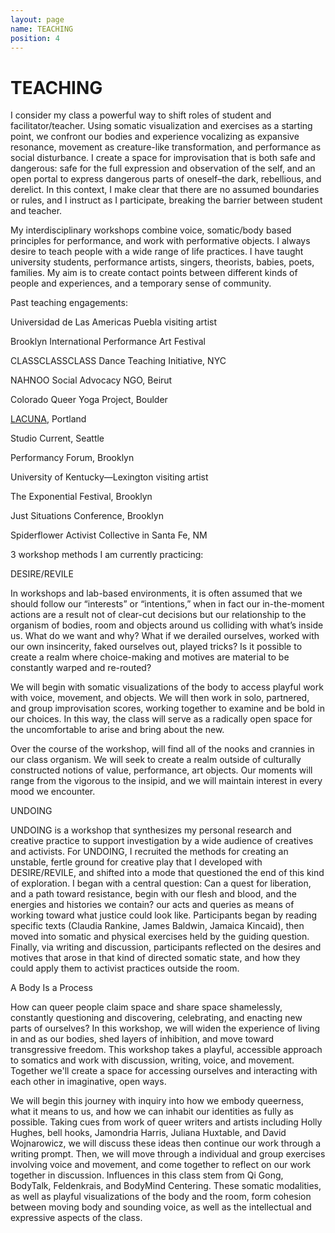 ```yaml
---
layout: page
name: TEACHING
position: 4
---
```


# TEACHING

I consider my class a powerful way to shift roles of student and facilitator/teacher. Using somatic visualization and exercises as a starting point, we confront our bodies and experience vocalizing as expansive resonance, movement as creature-like transformation, and performance as social disturbance. I create a space for improvisation that is both safe and dangerous: safe for the full expression and observation of the self, and an open portal to express dangerous parts of oneself–the dark, rebellious, and derelict. In this context, I make clear that there are no assumed boundaries or rules, and I instruct as I participate, breaking the barrier between student and teacher.

My interdisciplinary workshops combine voice, somatic/body based principles for performance, and work with performative objects. I always desire to teach people with a wide range of life practices. I have taught university students, performance artists, singers, theorists, babies, poets, families. My aim is to create contact points between different kinds of people and experiences, and a temporary sense of community.

Past teaching engagements:


Universidad de Las Americas Puebla visiting artist

Brooklyn International Performance Art Festival

CLASSCLASSCLASS Dance Teaching Initiative, NYC

NAHNOO Social Advocacy NGO, Beirut

Colorado Queer Yoga Project, Boulder

[LACUNA](http://lacuna.club/), Portland

Studio Current, Seattle

Performancy Forum, Brooklyn

University of Kentucky—Lexington visiting artist

The Exponential Festival, Brooklyn

Just Situations Conference, Brooklyn

Spiderflower Activist Collective in Santa Fe, NM

3 workshop methods I am currently practicing:

DESIRE/REVILE

In workshops and lab-based environments, it is often assumed that we should follow our “interests” or “intentions,” when in fact our in-the-moment actions are a result not of clear-cut decisions but our relationship to the organism of bodies, room and objects around us colliding with what’s inside us. What do we want and why? What if we derailed ourselves, worked with our own insincerity, faked ourselves out, played tricks? Is it possible to create a realm where choice-making and motives are material to be constantly warped and re-routed?

We will begin with somatic visualizations of the body to access playful work with voice, movement, and objects. We will then work in solo, partnered, and group improvisation scores, working together to examine and be bold in our choices. In this way, the class will serve as a radically open space for the uncomfortable to arise and bring about the new.

Over the course of the workshop, will find all of the nooks and crannies in our class organism. We will seek to create a realm outside of culturally constructed notions of value, performance, art objects. Our moments will range from the vigorous to the insipid, and we will maintain interest in every mood we encounter.

UNDOING

UNDOING is a workshop that synthesizes my personal research and creative practice to support investigation by a wide audience of creatives and activists. For UNDOING, I recruited the methods for creating an unstable, fertle ground for creative play that I developed with DESIRE/REVILE, and shifted into a mode that questioned the end of this kind of exploration. I began with a central question: Can a quest for liberation, and a path toward resistance, begin with our flesh and blood, and the energies and histories we contain? our acts and queries as means of working toward what justice could look like. Participants began by reading specific texts (Claudia Rankine, James Baldwin, Jamaica Kincaid), then moved into somatic and physical exercises held by the guiding question. Finally, via writing and discussion, participants reflected on the desires and motives that arose in that kind of directed somatic state, and how they could apply them to activist practices outside the room. 

A Body Is a Process

How can queer people claim space and share space shamelessly, constantly questioning and discovering, celebrating, and enacting new parts of ourselves? In this workshop, we will widen the experience of living in and as our bodies, shed layers of inhibition, and move toward transgressive freedom.
This workshop takes a playful, accessible approach to somatics and work with discussion, writing, voice, and movement. Together we'll create a space for accessing ourselves and interacting with each other in imaginative, open ways.

We will begin this journey with inquiry into how we embody queerness, what it means to us, and how we can inhabit our identities as fully as possible. Taking cues from work of queer writers and artists including Holly Hughes, bell hooks, Jamondria Harris, Juliana Huxtable, and David Wojnarowicz, we will discuss these ideas then continue our work through a writing prompt. Then, we will move through a individual and group exercises involving voice and movement, and come together to reflect on our work together in discussion. Influences in this class stem from Qi Gong, BodyTalk, Feldenkrais, and BodyMind Centering. These somatic modalities, as well as playful visualizations of the body and the room, form cohesion between moving body and sounding voice, as well as the intellectual and expressive aspects of the class.




